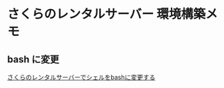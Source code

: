 # さくらのレンタルサーバー 環境構築メモ

## bash に変更

[さくらのレンタルサーバーでシェルをbashに変更する](https://naoya.aja0.com/archives/1145)


